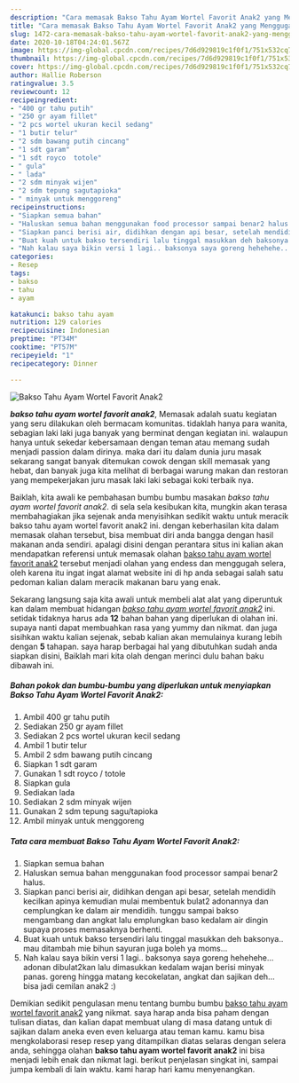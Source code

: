 ```yaml
---
description: "Cara memasak Bakso Tahu Ayam Wortel Favorit Anak2 yang Menggugah Selera"
title: "Cara memasak Bakso Tahu Ayam Wortel Favorit Anak2 yang Menggugah Selera"
slug: 1472-cara-memasak-bakso-tahu-ayam-wortel-favorit-anak2-yang-menggugah-selera
date: 2020-10-18T04:24:01.567Z
image: https://img-global.cpcdn.com/recipes/7d6d929819c1f0f1/751x532cq70/bakso-tahu-ayam-wortel-favorit-anak2-foto-resep-utama.jpg
thumbnail: https://img-global.cpcdn.com/recipes/7d6d929819c1f0f1/751x532cq70/bakso-tahu-ayam-wortel-favorit-anak2-foto-resep-utama.jpg
cover: https://img-global.cpcdn.com/recipes/7d6d929819c1f0f1/751x532cq70/bakso-tahu-ayam-wortel-favorit-anak2-foto-resep-utama.jpg
author: Hallie Roberson
ratingvalue: 3.5
reviewcount: 12
recipeingredient:
- "400 gr tahu putih"
- "250 gr ayam fillet"
- "2 pcs wortel ukuran kecil sedang"
- "1 butir telur"
- "2 sdm bawang putih cincang"
- "1 sdt garam"
- "1 sdt royco  totole"
- " gula"
- " lada"
- "2 sdm minyak wijen"
- "2 sdm tepung sagutapioka"
- " minyak untuk menggoreng"
recipeinstructions:
- "Siapkan semua bahan"
- "Haluskan semua bahan menggunakan food processor sampai benar2 halus."
- "Siapkan panci berisi air, didihkan dengan api besar, setelah mendidih kecilkan apinya kemudian mulai membentuk bulat2 adonannya dan cemplungkan ke dalam air mendidih. tunggu sampai bakso mengambang dan angkat lalu emplungkan baso kedalam air dingin supaya proses memasaknya berhenti."
- "Buat kuah untuk bakso tersendiri lalu tinggal masukkan deh baksonya.. mau ditambah mie bihun sayuran juga boleh ya moms..."
- "Nah kalau saya bikin versi 1 lagi.. baksonya saya goreng hehehehe... adonan dibulat2kan lalu dimasukkan kedalam wajan berisi minyak panas. goreng hingga matang kecokelatan, angkat dan sajikan deh... bisa jadi cemilan anak2 :)"
categories:
- Resep
tags:
- bakso
- tahu
- ayam

katakunci: bakso tahu ayam 
nutrition: 129 calories
recipecuisine: Indonesian
preptime: "PT34M"
cooktime: "PT57M"
recipeyield: "1"
recipecategory: Dinner

---
```



![Bakso Tahu Ayam Wortel Favorit Anak2](https://img-global.cpcdn.com/recipes/7d6d929819c1f0f1/751x532cq70/bakso-tahu-ayam-wortel-favorit-anak2-foto-resep-utama.jpg)

<b><i>bakso tahu ayam wortel favorit anak2</i></b>, Memasak adalah suatu kegiatan yang seru dilakukan oleh bermacam komunitas. tidaklah hanya para wanita, sebagian laki laki juga banyak yang berminat dengan kegiatan ini. walaupun hanya untuk sekedar kebersamaan dengan teman atau memang sudah menjadi passion dalam dirinya. maka dari itu dalam dunia juru masak sekarang sangat banyak ditemukan cowok dengan skill memasak yang hebat, dan banyak juga kita melihat di berbagai warung makan dan restoran yang mempekerjakan juru masak laki laki sebagai koki terbaik nya.

Baiklah, kita awali ke pembahasan bumbu bumbu masakan <i>bakso tahu ayam wortel favorit anak2</i>. di sela sela kesibukan kita, mungkin akan terasa membahagiakan jika sejenak anda menyisihkan sedikit waktu untuk meracik bakso tahu ayam wortel favorit anak2 ini. dengan keberhasilan kita dalam memasak olahan tersebut, bisa membuat diri anda bangga dengan hasil makanan anda sendiri. apalagi disini dengan perantara situs ini kalian akan mendapatkan referensi untuk memasak olahan <u>bakso tahu ayam wortel favorit anak2</u> tersebut menjadi olahan yang endess dan menggugah selera, oleh karena itu ingat ingat alamat website ini di hp anda sebagai salah satu pedoman kalian dalam meracik makanan baru yang enak.




Sekarang langsung saja kita awali untuk membeli alat alat yang diperuntuk kan dalam membuat hidangan <u><i>bakso tahu ayam wortel favorit anak2</i></u> ini. setidak tidaknya harus ada <b>12</b> bahan bahan yang diperlukan di olahan ini. supaya nanti dapat membuahkan rasa yang yummy dan nikmat. dan juga sisihkan waktu kalian sejenak, sebab kalian akan memulainya kurang lebih dengan <b>5</b> tahapan. saya harap berbagai hal yang dibutuhkan sudah anda siapkan disini, Baiklah mari kita olah dengan merinci dulu bahan baku dibawah ini.

<!--inarticleads1-->

##### Bahan pokok dan bumbu-bumbu yang diperlukan untuk menyiapkan Bakso Tahu Ayam Wortel Favorit Anak2:

1. Ambil 400 gr tahu putih
1. Sediakan 250 gr ayam fillet
1. Sediakan 2 pcs wortel ukuran kecil sedang
1. Ambil 1 butir telur
1. Ambil 2 sdm bawang putih cincang
1. Siapkan 1 sdt garam
1. Gunakan 1 sdt royco / totole
1. Siapkan  gula
1. Sediakan  lada
1. Sediakan 2 sdm minyak wijen
1. Gunakan 2 sdm tepung sagu/tapioka
1. Ambil  minyak untuk menggoreng




<!--inarticleads2-->

##### Tata cara membuat Bakso Tahu Ayam Wortel Favorit Anak2:

1. Siapkan semua bahan
1. Haluskan semua bahan menggunakan food processor sampai benar2 halus.
1. Siapkan panci berisi air, didihkan dengan api besar, setelah mendidih kecilkan apinya kemudian mulai membentuk bulat2 adonannya dan cemplungkan ke dalam air mendidih. tunggu sampai bakso mengambang dan angkat lalu emplungkan baso kedalam air dingin supaya proses memasaknya berhenti.
1. Buat kuah untuk bakso tersendiri lalu tinggal masukkan deh baksonya.. mau ditambah mie bihun sayuran juga boleh ya moms...
1. Nah kalau saya bikin versi 1 lagi.. baksonya saya goreng hehehehe... adonan dibulat2kan lalu dimasukkan kedalam wajan berisi minyak panas. goreng hingga matang kecokelatan, angkat dan sajikan deh... bisa jadi cemilan anak2 :)




Demikian sedikit pengulasan menu tentang bumbu bumbu <u>bakso tahu ayam wortel favorit anak2</u> yang nikmat. saya harap anda bisa paham dengan tulisan diatas, dan kalian dapat membuat ulang di masa datang untuk di sajikan dalam aneka even even keluarga atau teman kamu. kamu bisa mengkolaborasi resep resep yang ditampilkan diatas selaras dengan selera anda, sehingga olahan <b>bakso tahu ayam wortel favorit anak2</b> ini bisa menjadi lebih enak dan nikmat lagi. berikut penjelasan singkat ini, sampai jumpa kembali di lain waktu. kami harap hari kamu menyenangkan.

